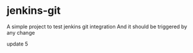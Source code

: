 # jenkins-git
A simple project to test jenkins git integration
And it should be triggered by any change

update 5
